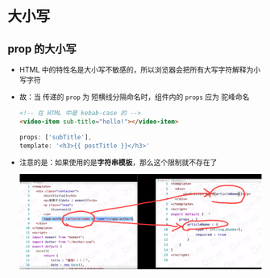 # 大小写

## prop 的大小写

+ HTML 中的特性名是大小写不敏感的，所以浏览器会把所有大写字符解释为小写字符

+ 故：当 传递的 `prop` 为 短横线分隔命名时，组件内的 `props` 应为 驼峰命名

  ```html
  <!-- 在 HTML 中是 kebab-case 的 -->
  <video-item sub-title="hello!"></video-item>
  ```

  ```js
  props: ['subTitle'],
  template: '<h3>{{ postTitle }}</h3>'
  ```

+ 注意的是：如果使用的是**字符串模板**，那么这个限制就不存在了

  ![驼峰命名](image/驼峰命名.jpg)
